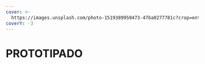 ```yaml
---
cover: >-
  https://images.unsplash.com/photo-1519389950473-47ba0277781c?crop=entropy&cs=srgb&fm=jpg&ixid=M3wxOTcwMjR8MHwxfHNlYXJjaHwyfHx3ZWIlMjBwcm9ibGVtfGVufDB8fHx8MTcwMjA4MTA5MXww&ixlib=rb-4.0.3&q=85
coverY: -3
---
```


# PROTOTIPADO

